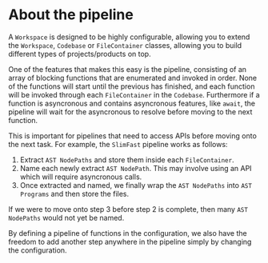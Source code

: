 # About the pipeline

A `Workspace` is designed to be highly configurable, allowing you to extend the `Workspace`, `Codebase` or `FileContainer` classes, allowing you to build different types of projects/products on top.

One of the features that makes this easy is the pipeline, consisting of an array of blocking functions that are enumerated and invoked in order. None of the functions will start until the previous has finished, and each function will be invoked through each `FileContainer` in the `Codebase`. Furthermore if a function is asyncronous and contains asyncronous features, like `await`, the pipeline will wait for the asyncronous to resolve before moving to the next function.

This is important for pipelines that need to access APIs before moving onto the next task. For example, the `SlimFast` pipeline works as follows:

1. Extract `AST NodePaths` and store them inside each `FileContainer`.
2. Name each newly extract `AST NodePath`. This may involve using an API which will require asyncronous calls.
3. Once extracted and named, we finally wrap the `AST NodePaths` into `AST Programs` and then store the files.

If we were to move onto step 3 before step 2 is complete, then many `AST NodePaths` would not yet be named.

By defining a pipeline of functions in the configuration, we also have the freedom to add another step anywhere in the pipeline simply by changing the configuration.